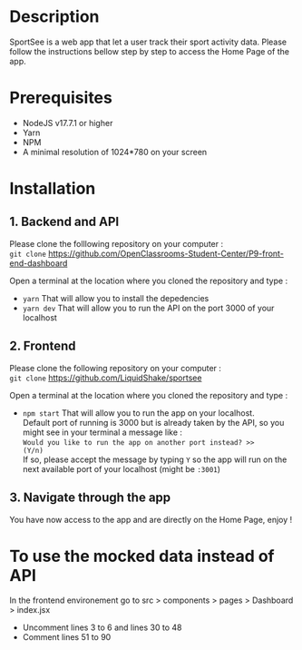 # Description

SportSee is a web app that let a user track their sport activity data.
Please follow the instructions bellow step by step to access the Home Page of the app.

# Prerequisites

- NodeJS v17.7.1 or higher
- Yarn
- NPM
- A minimal resolution of 1024*780 on your screen

# Installation

## 1. Backend and API

Please clone the folllowing repository on your computer : <br />
<code>git clone</code> https://github.com/OpenClassrooms-Student-Center/P9-front-end-dashboard

Open a terminal at the location where you cloned the repository and type :
- <code>yarn</code> That will allow you to install the depedencies
- <code>yarn dev</code> That will allow you to run the API on the port 3000 of your localhost

## 2. Frontend

Please clone the following repository on your computer :<br />
<code>git clone</code> https://github.com/LiquidShake/sportsee

Open a terminal at the location where you cloned the repository and type :
- <code>npm start</code> That will allow you to run the app on your localhost.<br />
Default port of running is 3000 but is already taken by the API, so you might see in your terminal a message like :<br />
<code>Would you like to run the app on another port instead? >> (Y/n)</code><br />
If so, please accept the message by typing <code>Y</code> so the app will run on the next available port of your localhost (might be <code>:3001</code>)

## 3. Navigate through the app

You have now access to the app and are directly on the Home Page, enjoy !

# To use the mocked data instead of API

In the frontend environement go to src > components > pages > Dashboard > index.jsx<br />
 - Uncomment lines 3 to 6 and lines 30 to 48
 - Comment lines 51 to 90
